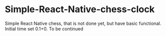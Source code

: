 # Simple-React-Native-chess-clock
Simple React Native chess, that is not done yet, but have basic functional. Initial time set 0.1+0.  To be continued
